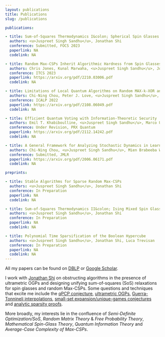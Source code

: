 ```yaml
---
layout: publications
title: Publications
slug: /publications

publications:

- title: Sum-of-Squares Thermodynamics I&colon; Spherical Spin Glasses
  authors: <u>Juspreet Singh Sandhu</u>, Jonathan Shi
  conference: Submitted, FOCS 2023
  paperlink: NA
  codelink: NA

- title: Random Max-CSPs Inherit Algorithmic Hardness from Spin Glasses
  authors: Chris Jones, Kunal Marwaha, <u>Juspreet Singh Sandhu</u>, Jonathan Shi
  conference: ITCS 2023
  paperlink: https://arxiv.org/pdf/2210.03006.pdf
  codelink: NA

- title: Limitations of Local Quantum Algorithms on Random MAX-k-XOR and Beyond
  authors: Chi-Ning Chou, Peter J. Love, <u>Juspreet Singh Sandhu</u>, Jonathan Shi
  conference: ICALP 2022
  paperlink: https://arxiv.org/pdf/2108.06049.pdf
  codelink: NA

- title: Efficient Quantum Voting with Information-Theoretic Security
  authors: Emil T. Khabiboulline, <u>Juspreet Singh Sandhu</u>, Marco Ugo Gambetta, Mikhail D. Lukin, Johannes Borregaard
  conference: Under Revision, PRX Quantum
  paperlink: https://arxiv.org/pdf/2112.14242.pdf
  codelink: NA

- title: A General Framework for Analyzing Stochastic Dynamics in Learning Algorithms
  authors: Chi-Ning Chou, <u>Juspreet Singh Sandhu</u>, Mien Brabeeba Wang, Tiancheng Yu
  conference: Submitted, JMLR
  paperlink: https://arxiv.org/pdf/2006.06171.pdf
  codelink: NA

preprints:

- title: Stable Algorithms for Sparse Random Max-CSPs
  authors: <u>Juspreet Singh Sandhu</u>, Jonathan Shi
  conference: In Preparation
  paperlink: NA
  codelink: NA

- title: Sum-of-Squares Thermodynamics II&colon; Ising Mixed Spin Glasses
  authors: <u>Juspreet Singh Sandhu</u>, Jonathan Shi
  conference: In Preparation
  paperlink: NA
  codelink: NA

- title: Polynomial Time Sparsification of the Boolean Hypercube
  authors: <u>Juspreet Singh Sandhu</u>, Jonathan Shi, Luca Trevisan
  conference: In Preparation
  paperlink: NA
  codelink: NA
---
```


All my papers can be found on [DBLP](https://dblp.org/pid/299/8207.html) or [Google Scholar](https://scholar.google.com/citations?user=2G4gViMAAAAJ).
<br/>

I work with [Jonathan Shi](https://jshi.science/) on obstructing algorithms in the presence of ultrametric OGPs and designing unifying sum-of-squares (SoS) relaxations for spin glasses and random Max-CSPs. Some questions and techniques that excite me include the <a href="https://arxiv.org/pdf/1309.7495.pdf">qPCP conjecture</a>, <a href="https://arxiv.org/pdf/2110.07847.pdf">ultrametric OGPs</a>, <a href="https://arxiv.org/pdf/2210.03006.pdf">Guerra-Tonnineli interpolations</a>, <a href="https://www.dsteurer.org/paper/expansion.pdf">small-set expansion/unique-games conjectures</a> and <a href="https://arxiv.org/pdf/1512.02337.pdf">analytic sparsity proofs</a>. <br/>

More broadly, my interests lie in the confluence of _Semi-Definite Optimization/SoS_, _Random Matrix Theory_ & _Free Probability Theory_, _Mathematical Spin-Glass Theory_, _Quantum Information Theory_ and _Average-Case Complexity of Max-CSPs_.
